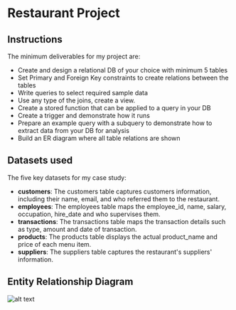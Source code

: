 # Restaurant Project

## Instructions
The minimum deliverables for my project are:
- Create and design a relational DB of your choice with minimum 5 tables
- Set Primary and Foreign Key constraints to create relations between the tables
- Write queries to select required sample data
- Use any type of the joins, create a view.
- Create a stored function that can be applied to a query in your DB
- Create a trigger and demonstrate how it runs
- Prepare an example query with a subquery to demonstrate how to extract data from your DB for analysis
- Build an ER diagram where all table relations are shown


## Datasets used
The five key datasets for my case study:
- <strong>customers</strong>: The customers table captures customers information, including their name, email, and who referred them to the restaurant.
- <strong>employees</strong>: The employees table maps the employee_id, name, salary, occupation, hire_date and who supervises them.
- <strong>transactions</strong>: The transactions table maps the transaction details such as type, amount and date of transaction.
- <strong>products</strong>: The products table displays the actual product_name and price of each menu item.
- <strong>suppliers</strong>: The suppliers table captures the restaurant's suppliers' information.

## Entity Relationship Diagram
![alt text](https://github.com/tidimatthias/sql-restaurant-project/blob/main/restaurant%20EER%20Diagram.png)
